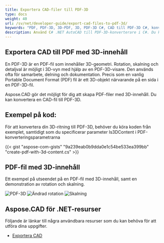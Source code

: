 ```yaml
---
title: Exportera CAD-filer till PDF-3D
type: docs
weight: 40
url: /sv/net/developer-guide/export-cad-files-to-pdf-3d/
keywords: "PDF, PDF-3D, 3D-PDF, 3D, PDF-3D C#, CAD till PDF-3D C#, konvertera AutoCAD, konvertera autocad till pdf-3d"
description: Använd C# .NET AutoCAD till PDF-3D-konverterare i C#. Du kan konvertera 3D-modeller till PDF-3D i C# .NET också.
---
```


## **Exportera CAD till PDF med 3D-innehåll**

En PDF-3D är en PDF-fil som innehåller 3D-geometri. Rotation, skalning och detaljval är möjligt i 3D-vyn med hjälp av en PDF-3D-visare. Den används ofta för samarbete, delning och dokumentation. Precis som en vanlig Portable Document Format (PDF) fil är ett 3D-objekt närvarande på en sida i en PDF-3D-fil.

Aspose.CAD gör det möjligt för dig att skapa PDF-filer med 3D-innehåll. Du kan konvertera en CAD-fil till PDF-3D.

## **Exempel på kod:**

För att konvertera din 3D-ritning till PDF-3D, behöver du köra koden från exemplet, samtidigt som du specificerar parameter Is3DContent i PDF-konverteringsparametrarna

{{< gist "aspose-com-gists" "9a239eab0b9dda0e1c54be533ea399bb" "create-pdf-with-3d-content.cs" >}}

## **PDF-fil med 3D-innehåll**

Ett exempel på utseendet på en PDF-fil med 3D-innehåll, samt en demonstration av rotation och skalning.

![PDF-3D](/cad/_assets/guide/pdf-3d/result.png)
![Ändrad rotation](/cad/_assets/guide/pdf-3d/rotate.png)
![Skalning](/cad/_assets/guide/pdf-3d/scaling.png)

## **Aspose.CAD för .NET-resurser**

Följande är länkar till några användbara resurser som du kan behöva för att utföra dina uppgifter.

- [Exportera CAD](/sv/cad/net/exporting-cad/)
